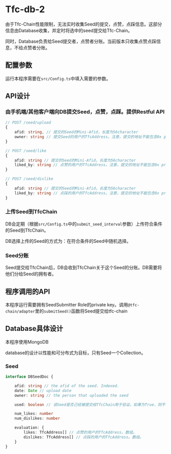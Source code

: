 # Tfc-db-2

由于Tfc-Chain性能限制，无法实时收集Seed的提交，点赞，点踩信息。这部分信息由Database收集，并定时将选中的seed提交给Tfc-Chain。

同时，Database负责给Seed提交者，点赞者分账。当前版本只收集点赞点踩信息，不给点赞者分账。

## 配置参数

运行本程序需要在`src/Config.ts`中填入需要的参数。

## API设计

### 由手机端/其他客户端向DB提交Seed，点赞，点踩。提供Restful API

```ts
// POST /seed/upload
{
    afid: string, // 提交的Seed的Mini-Afid，长度为56character
    owner: string // 提交Seed的用户的TfcAddress。注意，提交的地址不能包含0x prefix，长度为40character。
}

// POST /seed/like
{
    afid: string // 提交的Seed的Mini-Afid，长度为56character
    liked_by: string // 点赞的用户的TfcAddress。注意，提交的地址不能包含0x prefix，长度为40character。
}

// POST /seed/dislike
{
    afid: string // 提交的Seed的Mini-Afid，长度为56character
    liked_by: string // 点踩的用户的TfcAddress。注意，提交的地址不能包含0x prefix，长度为40character。
}
```

### 上传Seed到TfcChain

DB会定期（根据`src/Config.ts`中的`submit_seed_interval`参数）上传符合条件的Seed到TfcChain。

DB选择上传的Seed的方式为：在符合条件的Seed中随机选择。

### Seed分账

Seed提交给TfcChain后，DB会收到TfcChain关于这个Seed的分账。DB需要将他们分给Seed的拥有者。

## 程序调用的API

本程序运行需要拥有SeedSubmitter Role的private key。调用`@tfc-chain/adapter`里的`submitSeed()`函数将Seed提交给tfc-chain

## Database具体设计

本程序使用MongoDB

database的设计以性能和可分布式为目标，只有Seed一个Collection。

### Seed

```ts
interface DBSeedDoc {

    afid: string // the afid of the seed. Indexed.
    date: Date // upload date
    owner: string // the person that uploaded the seed

    used: boolean // 该Seed是否己经被提交给TfcChain用于验证。如果为True，则不可再此提交。已验证过的Seed理论上可以从DB中删除。

    num_likes: number
    num_dislikes: number

    evaluation: {
        likes: TfcAddress[] // 点赞的用户的TfcAddress。数组。
        dislikes: TfcAddress[] // 点踩的用户的TfcAddress。数组。
    }
}
```